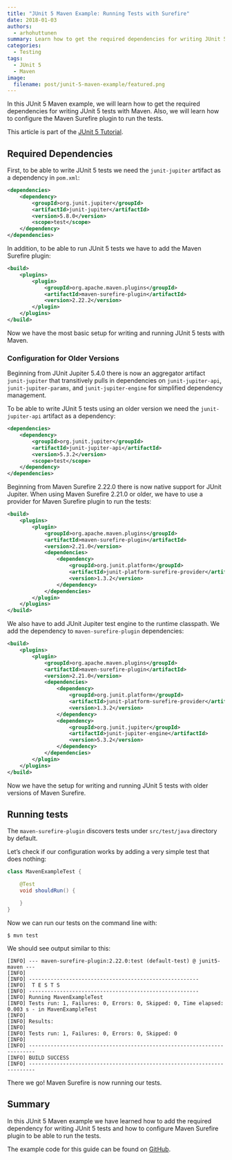 ```yaml
---
title: "JUnit 5 Maven Example: Running Tests with Surefire"
date: 2018-01-03
authors:
  - arhohuttunen
summary: Learn how to get the required dependencies for writing JUnit 5 tests with Maven. Also, learn how to configure the Maven Surefire plugin to run the tests.
categories:
  - Testing
tags:
  - JUnit 5
  - Maven
image:
  filename: post/junit-5-maven-example/featured.png
---
```


In this JUnit 5 Maven example, we will learn how to get the required dependencies for writing JUnit 5 tests with Maven. Also, we will learn how to configure the Maven Surefire plugin to run the tests.

This article is part of the [JUnit 5 Tutorial](/junit-5-tutorial).

## Required Dependencies

First, to be able to write JUnit 5 tests we need the `junit-jupiter` artifact as a dependency in `pom.xml`:

```xml
<dependencies>
    <dependency>
        <groupId>org.junit.jupiter</groupId>
        <artifactId>junit-jupiter</artifactId>
        <version>5.8.0</version>
        <scope>test</scope>
    </dependency>
</dependencies>
```

In addition, to be able to run JUnit 5 tests we have to add the Maven Surefire plugin:

```xml
<build>
    <plugins>
        <plugin>
            <groupId>org.apache.maven.plugins</groupId>
            <artifactId>maven-surefire-plugin</artifactId>
            <version>2.22.2</version>
        </plugin>
    </plugins>
</build>
```

Now we have the most basic setup for writing and running JUnit 5 tests with Maven.

### Configuration for Older Versions

Beginning from JUnit Jupiter 5.4.0 there is now an aggregator artifact `junit-jupiter` that transitively pulls in dependencies on `junit-jupiter-api`, `junit-jupiter-params`, and `junit-jupiter-engine` for simplified dependency management.

To be able to write JUnit 5 tests using an older version we need the `junit-jupiter-api` artifact as a dependency:

```xml
<dependencies>
    <dependency>
        <groupId>org.junit.jupiter</groupId>
        <artifactId>junit-jupiter-api</artifactId>
        <version>5.3.2</version>
        <scope>test</scope>
    </dependency>
</dependencies>
```

Beginning from Maven Surefire 2.22.0 there is now native support for JUnit Jupiter. When using Maven Surefire 2.21.0 or older, we have to use a provider for Maven Surefire plugin to run the tests:

```xml
<build>
    <plugins>
        <plugin>
            <groupId>org.apache.maven.plugins</groupId>
            <artifactId>maven-surefire-plugin</artifactId>
            <version>2.21.0</version>
            <dependencies>
                <dependency>
                    <groupId>org.junit.platform</groupId>
                    <artifactId>junit-platform-surefire-provider</artifactId>
                    <version>1.3.2</version>
                </dependency>
            </dependencies>
        </plugin>
    </plugins>
</build>
```

We also have to add JUnit Jupiter test engine to the runtime classpath. We add the dependency to `maven-surefire-plugin` dependencies:

```xml
<build>
    <plugins>
        <plugin>
            <groupId>org.apache.maven.plugins</groupId>
            <artifactId>maven-surefire-plugin</artifactId>
            <version>2.21.0</version>
            <dependencies>
                <dependency>
                    <groupId>org.junit.platform</groupId>
                    <artifactId>junit-platform-surefire-provider</artifactId>
                    <version>1.3.2</version>
                </dependency>
                <dependency>
                    <groupId>org.junit.jupiter</groupId>
                    <artifactId>junit-jupiter-engine</artifactId>
                    <version>5.3.2</version>
                </dependency>
            </dependencies>
        </plugin>
    </plugins>
</build>
```

Now we have the setup for writing and running JUnit 5 tests with older versions of Maven Surefire.

## Running tests

The `maven-surefire-plugin` discovers tests under `src/test/java` directory by default.

Let’s check if our configuration works by adding a very simple test that does nothing:

```java
class MavenExampleTest {

    @Test
    void shouldRun() {

    }
}
```

Now we can run our tests on the command line with:

```
$ mvn test
```

We should see output similar to this:

```
[INFO] --- maven-surefire-plugin:2.22.0:test (default-test) @ junit5-maven ---
[INFO]
[INFO] -------------------------------------------------------
[INFO]  T E S T S
[INFO] -------------------------------------------------------
[INFO] Running MavenExampleTest
[INFO] Tests run: 1, Failures: 0, Errors: 0, Skipped: 0, Time elapsed: 0.003 s - in MavenExampleTest
[INFO]
[INFO] Results:
[INFO]
[INFO] Tests run: 1, Failures: 0, Errors: 0, Skipped: 0
[INFO]
[INFO] ------------------------------------------------------------------------
[INFO] BUILD SUCCESS
[INFO] ------------------------------------------------------------------------
```

There we go! Maven Surefire is now running our tests.

## Summary

In this JUnit 5 Maven example we have learned how to add the required dependency for writing JUnit 5 tests and how to configure Maven Surefire plugin to be able to run the tests.

The example code for this guide can be found on [GitHub](https://github.com/arhohuttunen/junit5-examples/tree/main/junit5-maven).
